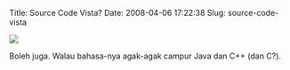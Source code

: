 Title: Source Code Vista?
Date: 2008-04-06 17:22:38
Slug: source-code-vista

![](http://i29.tinypic.com/10gidzr.jpg)

Boleh juga. Walau bahasa-nya agak-agak campur Java dan C++ (dan C?).